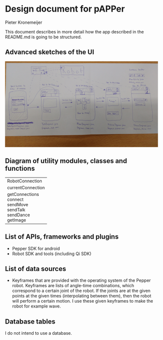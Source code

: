 # Design document for pAPPer

Pieter Kronemeijer

This document describes in more detail how the app described in the README.md is going to be structured. 

## Advanced sketches of the UI
<img src="doc/design_1.jpg" width="700">

## Diagram of utility modules, classes and functions
<table>
  <tr>
    <td>RobotConnection</td>
  </tr>

  <tr>
    <td>currentConnection</td>
  </tr>

  <tr>
    <td>getConnections<br>
    connect<br>
    sendMove<br>
    sendTalk<br>
    sendDance<br>
    getImage</td>
  </tr>
</table>




## List of APIs, frameworks and plugins
- Pepper SDK for android
- Robot SDK and tools (including Qi SDK)

## List of data sources
- Keyframes that are provided with the operating system of the Pepper robot. Keyframes are lists of angle-time combinations, which correspond to a certain joint of the robot. If the joints are at the given points at the given times (interpolating between them), then the robot will perform a certain motion. I use these given keyframes to make the robot for example wave.

## Database tables
I do not intend to use a database.